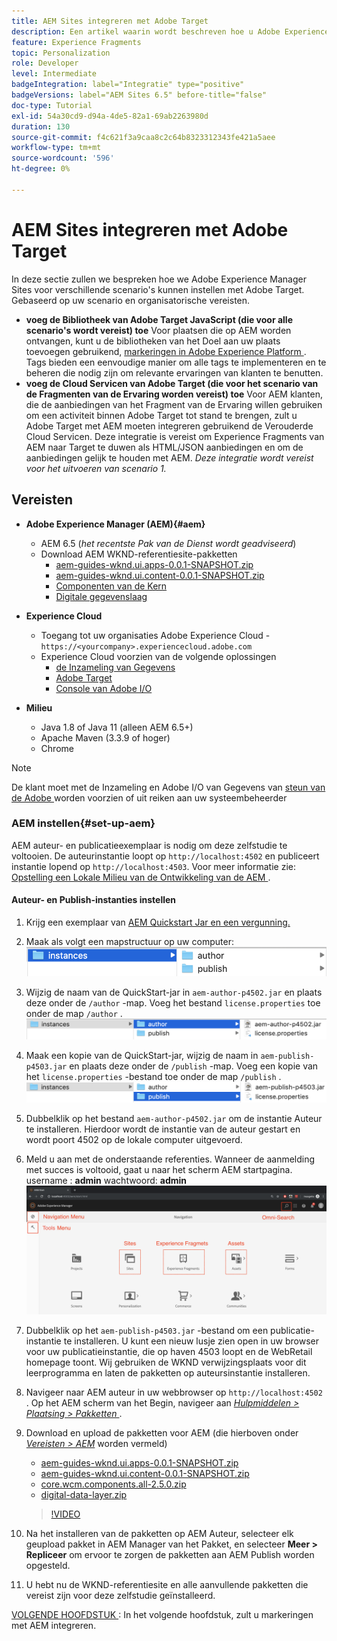 ```yaml
---
title: AEM Sites integreren met Adobe Target
description: Een artikel waarin wordt beschreven hoe u Adobe Experience Manager voor verschillende scenario's kunt instellen met Adobe Target.
feature: Experience Fragments
topic: Personalization
role: Developer
level: Intermediate
badgeIntegration: label="Integratie" type="positive"
badgeVersions: label="AEM Sites 6.5" before-title="false"
doc-type: Tutorial
exl-id: 54a30cd9-d94a-4de5-82a1-69ab2263980d
duration: 130
source-git-commit: f4c621f3a9caa8c2c64b8323312343fe421a5aee
workflow-type: tm+mt
source-wordcount: '596'
ht-degree: 0%

---
```


# AEM Sites integreren met Adobe Target

In deze sectie zullen we bespreken hoe we Adobe Experience Manager Sites voor verschillende scenario&#39;s kunnen instellen met Adobe Target. Gebaseerd op uw scenario en organisatorische vereisten.

* **voeg de Bibliotheek van Adobe Target JavaScript (die voor alle scenario&#39;s wordt vereist) toe**
Voor plaatsen die op AEM worden ontvangen, kunt u de bibliotheken van het Doel aan uw plaats toevoegen gebruikend, [ markeringen in Adobe Experience Platform ](https://experienceleague.adobe.com/docs/experience-platform/tags/home.html?lang=nl-NL). Tags bieden een eenvoudige manier om alle tags te implementeren en te beheren die nodig zijn om relevante ervaringen van klanten te benutten.
* **voeg de Cloud Servicen van Adobe Target (die voor het scenario van de Fragmenten van de Ervaring worden vereist) toe**
Voor AEM klanten, die de aanbiedingen van het Fragment van de Ervaring willen gebruiken om een activiteit binnen Adobe Target tot stand te brengen, zult u Adobe Target met AEM moeten integreren gebruikend de Verouderde Cloud Servicen. Deze integratie is vereist om Experience Fragments van AEM naar Target te duwen als HTML/JSON aanbiedingen en om de aanbiedingen gelijk te houden met AEM. *Deze integratie wordt vereist voor het uitvoeren van scenario 1.*

## Vereisten

* **Adobe Experience Manager (AEM){#aem}**
   * AEM 6.5 (*het recentste Pak van de Dienst wordt geadviseerd*)
   * Download AEM WKND-referentiesite-pakketten
      * [ aem-guides-wknd.ui.apps-0.0.1-SNAPSHOT.zip ](https://github.com/adobe/aem-guides-wknd/releases/download/archetype-18.1/aem-guides-wknd.ui.apps-0.0.1-SNAPSHOT.zip)
      * [ aem-guides-wknd.ui.content-0.0.1-SNAPSHOT.zip ](https://github.com/adobe/aem-guides-wknd/releases/download/archetype-18.1/aem-guides-wknd.ui.content-0.0.1-SNAPSHOT.zip)
      * [ Componenten van de Kern ](https://github.com/adobe/aem-core-wcm-components/releases/download/core.wcm.components.reactor-2.5.0/core.wcm.components.all-2.5.0.zip)
      * [Digitale gegevenslaag](assets/implementation/digital-data-layer.zip)

* **Experience Cloud**
   * Toegang tot uw organisaties Adobe Experience Cloud - `https://<yourcompany>.experiencecloud.adobe.com`
   * Experience Cloud voorzien van de volgende oplossingen
      * [ de Inzameling van Gegevens ](https://experiencecloud.adobe.com)
      * [ Adobe Target ](https://experiencecloud.adobe.com)
      * [ Console van Adobe I/O ](https://console.adobe.io)

* **Milieu**
   * Java 1.8 of Java 11 (alleen AEM 6.5+)
   * Apache Maven (3.3.9 of hoger)
   * Chrome

>[!NOTE]
>
> De klant moet met de Inzameling en Adobe I/O van Gegevens van [ steun van de Adobe ](https://helpx.adobe.com/nl/contact/enterprise-support.ec.html) worden voorzien of uit reiken aan uw systeembeheerder

### AEM instellen{#set-up-aem}

AEM auteur- en publicatieexemplaar is nodig om deze zelfstudie te voltooien. De auteurinstantie loopt op `http://localhost:4502` en publiceert instantie lopend op `http://localhost:4503`. Voor meer informatie zie: [ Opstelling een Lokale Milieu van de Ontwikkeling van de AEM ](https://helpx.adobe.com/experience-manager/kt/platform-repository/using/local-aem-dev-environment-article-setup.html).

#### Auteur- en Publish-instanties instellen

1. Krijg een exemplaar van [ AEM Quickstart Jar en een vergunning.](https://helpx.adobe.com/nl/experience-manager/6-5/sites/deploying/using/deploy.html#GettingtheSoftware)
2. Maak als volgt een mapstructuur op uw computer:
   ![ de Structuur van de Omslag ](assets/implementation/aem-setup-1.png)
3. Wijzig de naam van de QuickStart-jar in `aem-author-p4502.jar` en plaats deze onder de `/author` -map. Voeg het bestand `license.properties` toe onder de map `/author` .
   ![ AEM Instantie van de Auteur ](assets/implementation/aem-setup-author.png)
4. Maak een kopie van de QuickStart-jar, wijzig de naam in `aem-publish-p4503.jar` en plaats deze onder de `/publish` -map. Voeg een kopie van het `license.properties` -bestand toe onder de map `/publish` .
   ![ AEM de Instantie van Publish ](assets/implementation/aem-setup-publish.png)
5. Dubbelklik op het bestand `aem-author-p4502.jar` om de instantie Auteur te installeren. Hierdoor wordt de instantie van de auteur gestart en wordt poort 4502 op de lokale computer uitgevoerd.
6. Meld u aan met de onderstaande referenties. Wanneer de aanmelding met succes is voltooid, gaat u naar het scherm AEM startpagina.
username : **admin**
wachtwoord: **admin**
   ![ AEM de Instantie van Publish ](assets/implementation/aem-author-home-page.png)
7. Dubbelklik op het `aem-publish-p4503.jar` -bestand om een publicatie-instantie te installeren. U kunt een nieuw lusje zien open in uw browser voor uw publicatieinstantie, die op haven 4503 loopt en de WebRetail homepage toont. Wij gebruiken de WKND verwijzingsplaats voor dit leerprogramma en laten de pakketten op auteursinstantie installeren.
8. Navigeer naar AEM auteur in uw webbrowser op `http://localhost:4502` . Op het AEM scherm van het Begin, navigeer aan *[Hulpmiddelen > Plaatsing > Pakketten ](http://localhost:4502/crx/packmgr/index.jsp)*.
9. Download en upload de pakketten voor AEM (die hierboven onder *[Vereisten > AEM](#aem)* worden vermeld)
   * [ aem-guides-wknd.ui.apps-0.0.1-SNAPSHOT.zip ](https://github.com/adobe/aem-guides-wknd/releases/download/archetype-18.1/aem-guides-wknd.ui.apps-0.0.1-SNAPSHOT.zip)
   * [ aem-guides-wknd.ui.content-0.0.1-SNAPSHOT.zip ](https://github.com/adobe/aem-guides-wknd/releases/download/archetype-18.1/aem-guides-wknd.ui.content-0.0.1-SNAPSHOT.zip)
   * [ core.wcm.components.all-2.5.0.zip ](https://github.com/adobe/aem-core-wcm-components/releases/download/core.wcm.components.reactor-2.5.0/core.wcm.components.all-2.5.0.zip)
   * [digital-data-layer.zip](assets/implementation/digital-data-layer.zip)

   >[!VIDEO](https://video.tv.adobe.com/v/28377?quality=12&learn=on)
10. Na het installeren van de pakketten op AEM Auteur, selecteer elk geupload pakket in AEM Manager van het Pakket, en selecteer **Meer > Repliceer** om ervoor te zorgen de pakketten aan AEM Publish worden opgesteld.
11. U hebt nu de WKND-referentiesite en alle aanvullende pakketten die vereist zijn voor deze zelfstudie geïnstalleerd.

[ VOLGENDE HOOFDSTUK ](./using-launch-adobe-io.md): In het volgende hoofdstuk, zult u markeringen met AEM integreren.
